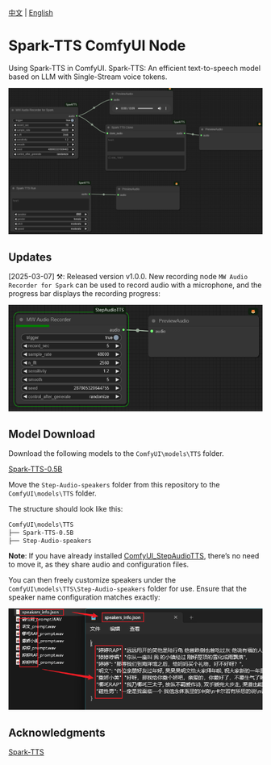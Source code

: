 [中文](README.md) | [English](README-en.md)

# Spark-TTS ComfyUI Node

Using Spark-TTS in ComfyUI. Spark-TTS: An efficient text-to-speech model based on LLM with Single-Stream voice tokens.

![](https://github.com/billwuhao/ComfyUI_SparkTTS/blob/master/images/2025-03-07_03-08-47.png)

## Updates

[2025-03-07] ⚒️: Released version v1.0.0. New recording node `MW Audio Recorder for Spark` can be used to record audio with a microphone, and the progress bar displays the recording progress:

![](https://github.com/billwuhao/ComfyUI_StepAudioTTS/blob/master/assets/2025-03-06_21-29-09.png)

## Model Download

Download the following models to the `ComfyUI\models\TTS` folder.

[Spark-TTS-0.5B](https://huggingface.co/SparkAudio/Spark-TTS-0.5B)

Move the `Step-Audio-speakers` folder from this repository to the `ComfyUI\models\TTS` folder.

The structure should look like this:
```
ComfyUI\models\TTS
├── Spark-TTS-0.5B
├── Step-Audio-speakers
```

**Note**: If you have already installed [ComfyUI_StepAudioTTS](https://github.com/billwuhao/ComfyUI_StepAudioTTS), there’s no need to move it, as they share audio and configuration files.

You can then freely customize speakers under the `ComfyUI\models\TTS\Step-Audio-speakers` folder for use. Ensure that the speaker name configuration matches exactly:

![](https://github.com/billwuhao/ComfyUI_SparkTTS/blob/master/images/2025-03-07_03-30-51.png)

## Acknowledgments

[Spark-TTS](https://github.com/SparkAudio/Spark-TTS.git)